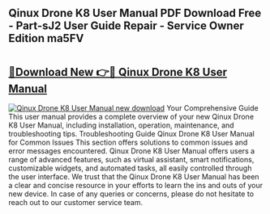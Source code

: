 ## Qinux Drone K8 User Manual PDF Download Free - Part-sJ2 User Guide Repair - Service Owner Edition ma5FV

# <h2><a href="http://cf13070.oget.top/?id=Qinux+Drone+K8+User+Manual">🔗Download New 👉🔴 Qinux Drone K8 User Manual</a></h2>

[![Qinux Drone K8 User Manual new download](https://i.imgur.com/5g1atiW.png)](http://cf13070.oget.top/?id=Qinux+Drone+K8+User+Manual)
Your Comprehensive Guide This user manual provides a complete overview of your new Qinux Drone K8 User Manual, including installation, operation, maintenance, and troubleshooting tips. Troubleshooting Guide Qinux Drone K8 User Manual for Common Issues This section offers solutions to common issues and error messages encountered. Qinux Drone K8 User Manual offers users a range of advanced features, such as virtual assistant, smart notifications, customizable widgets, and automated tasks, all easily controlled through the user interface. We trust that the Qinux Drone K8 User Manual has been a clear and concise resource in your efforts to learn the ins and outs of your new device. In case of any queries or concerns, please do not hesitate to reach out to our customer service team.
